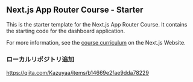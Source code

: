 ## Next.js App Router Course - Starter

This is the starter template for the Next.js App Router Course. It contains the starting code for the dashboard application.

For more information, see the [course curriculum](https://nextjs.org/learn) on the Next.js Website.

### ローカルリポジトリ追加

https://qiita.com/Kazuyaa/items/b14669e2fae9dda78229
